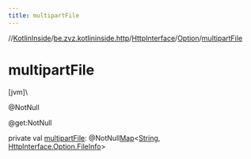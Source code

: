 ```yaml
---
title: multipartFile
---
```

//[KotlinInside](../../../../index.html)/[be.zvz.kotlininside.http](../../index.html)/[HttpInterface](../index.html)/[Option](index.html)/[multipartFile](multipart-file.html)



# multipartFile



[jvm]\




@NotNull



@get:NotNull



private val [multipartFile](multipart-file.html): @NotNull[Map](https://docs.oracle.com/javase/7/docs/api/java/util/Map.html)&lt;[String](https://docs.oracle.com/javase/7/docs/api/java/lang/String.html), [HttpInterface.Option.FileInfo](-file-info/index.html)&gt;




